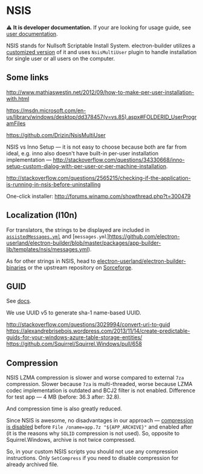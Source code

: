 # NSIS

⚠️ **It is developer documentation.** If your are looking for usage guide, see [user documentation](https://electron.build/nsis).

NSIS stands for Nullsoft Scriptable Install System. electron-builder utilizes a [customized version](https://github.com/electron-userland/electron-builder-binaries) of it and uses `NsisMultiUser` plugin to handle installation for single user or all users on the computer.

## Some links
http://www.mathiaswestin.net/2012/09/how-to-make-per-user-installation-with.html

https://msdn.microsoft.com/en-us/library/windows/desktop/dd378457(v=vs.85).aspx#FOLDERID_UserProgramFiles

https://github.com/Drizin/NsisMultiUser

NSIS vs Inno Setup — it is not easy to choose because both are far from ideal, e.g. inno also doesn't have built-in per-user installation implementation — http://stackoverflow.com/questions/34330668/inno-setup-custom-dialog-with-per-user-or-per-machine-installation.

http://stackoverflow.com/questions/2565215/checking-if-the-application-is-running-in-nsis-before-uninstalling

One-click installer: http://forums.winamp.com/showthread.php?t=300479

## Localization (l10n)

For translators, the strings to be displayed are included in [`assistedMessages.yml`](https://github.com/electron-userland/electron-builder/blob/master/packages/app-builder-lib/templates/nsis/assistedMessages.yml) and [`messages.yml`]https://github.com/electron-userland/electron-builder/blob/master/packages/app-builder-lib/templates/nsis/messages.yml).

As for other strings in NSIS, head to [electron-userland/electron-builder-binaries](https://github.com/electron-userland/electron-builder-binaries) or the upstream repository on [Sorceforge](https://sourceforge.net/p/nsis/code/HEAD/tree/).

## GUID
See [docs](https://electron.build/nsis).

We use UUID v5 to generate sha-1 name-based UUID.

http://stackoverflow.com/questions/3029994/convert-uri-to-guid
https://alexandrebrisebois.wordpress.com/2013/11/14/create-predictable-guids-for-your-windows-azure-table-storage-entities/
https://github.com/Squirrel/Squirrel.Windows/pull/658

## Compression

NSIS LZMA compression is slower and worse compared to external `7za` compression. Slower because `7za` is multi-threaded, worse because LZMA codec implementation is outdated and BCJ2 filter is not enabled.
Difference for test app — 4 MB (before: 36.3 after: 32.8).

And compression time is also greatly reduced.

Since NSIS is awesome, no disadvantages in our approach — [compression is disabled](http://nsis.sourceforge.net/Reference/SetCompress) before `File /oname=app.7z "${APP_ARCHIVE}"` and enabled after (it is the reasons why `SOLID` compression is not used).
So, opposite to Squirrel.Windows, archive is not twice compressed.

So, in your custom NSIS scripts you should not use any compression instructions. Only `SetCompress` if you need to disable compression for already archived file.



